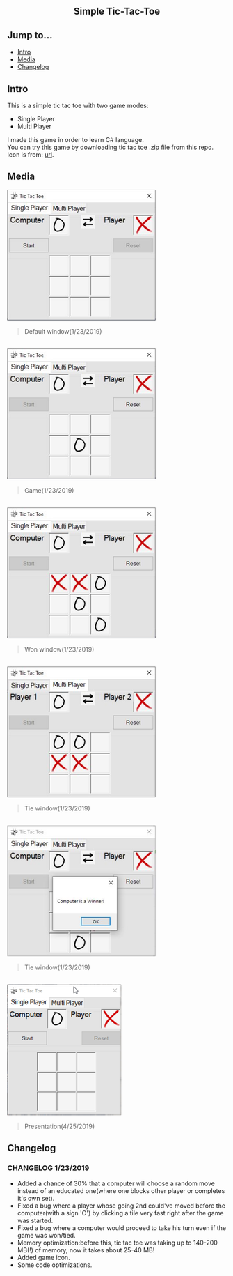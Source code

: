 <div align="center">
  <h2>Simple Tic-Tac-Toe</h2>
</div>

## Jump to...

  - [Intro](#intro)
  - [Media](#media)
  - [Changelog](#changelog)

## <a name="Intro"></a>Intro

<p>This is a simple tic tac toe with two game modes:<br>
  <ul>
    <li>Single Player</li>
    <li>Multi Player</li>
  </ul>
I made this game in order to learn C# language.<br>
You can try this game by downloading tic tac toe .zip file from this repo.<br>
Icon is from: <a href="https://www.onlinewebfonts.com/icon/555366" target='_blank'>url</a>.

## <a name="Media"></a>Media

<a target="_blank" href="https://github.com/GintasS/SimpleTic-Tac-Toe/blob/master/Media/Image1.JPG">
  <img src="https://github.com/GintasS/SimpleTic-Tac-Toe/blob/master/Media/Image1.JPG" height="300" style="max-width:100%;"></img>
</a>
<blockquote>Default window(1/23/2019)</blockquote>
<br>
<a target="_blank" href="https://github.com/GintasS/SimpleTic-Tac-Toe/blob/master/Media/Image2.JPG">
  <img src="https://github.com/GintasS/SimpleTic-Tac-Toe/blob/master/Media/Image2.JPG" height="300" style="max-width:100%;"></img>
</a>
<blockquote>Game(1/23/2019)</blockquote>
<br>
<a target="_blank" href="https://github.com/GintasS/SimpleTic-Tac-Toe/blob/master/Media/Image3.JPG">
  <img src="https://github.com/GintasS/SimpleTic-Tac-Toe/blob/master/Media/Image3.JPG" height="300" style="max-width:100%;"></img>
</a>
<blockquote>Won window(1/23/2019)</blockquote>
<br>
<a target="_blank" href="https://github.com/GintasS/SimpleTic-Tac-Toe/blob/master/Media/Image4.JPG">
  <img src="https://github.com/GintasS/SimpleTic-Tac-Toe/blob/master/Media/Image4.JPG" height="300" style="max-width:100%;"></img>
</a>
<blockquote>Tie window(1/23/2019)</blockquote>
<br>
<a target="_blank" href="https://github.com/GintasS/SimpleTic-Tac-Toe/blob/master/Media/Image5.JPG">
  <img src="https://github.com/GintasS/SimpleTic-Tac-Toe/blob/master/Media/Image5.JPG" height="300" style="max-width:100%;"></img>
</a>
<blockquote>Tie window(1/23/2019)</blockquote>
<br>
<a target="_blank" href="https://github.com/GintasS/SimpleTic-Tac-Toe/blob/master/Images/6Sg5qXTBTt.gif">
  <img src="https://github.com/GintasS/SimpleTic-Tac-Toe/blob/master/Images/6Sg5qXTBTt.gif" height="300" style="max-width:100%;"></img>
</a>
<blockquote>Presentation(4/25/2019)</blockquote>


## <a name="Changelog"></a>Changelog

<h3>CHANGELOG 1/23/2019</h3>
<ul>
  <li>Added a chance of 30% that a computer will choose a random move instead of an educated one(where one blocks other player or completes it's own set).</li>
  <li>Fixed a bug where a player whose going 2nd could've moved before the computer(with a sign 'O') by clicking a tile very fast right after the game was started.</li>
  <li>Fixed a bug where a computer would proceed to take his turn even if the game was won/tied.</li>
  <li>Memory optimization:before this, tic tac toe was taking up to 140-200 MB(!) of memory, now it takes about 25-40 MB!</li>
  <li>Added game icon.</li>
  <li>Some code optimizations.</li>
</ul>
